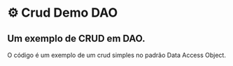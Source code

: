 # &#9881;&#65039; Crud Demo DAO

## Um exemplo de CRUD em DAO.

O código é um exemplo de um crud simples no padrão Data Access Object.